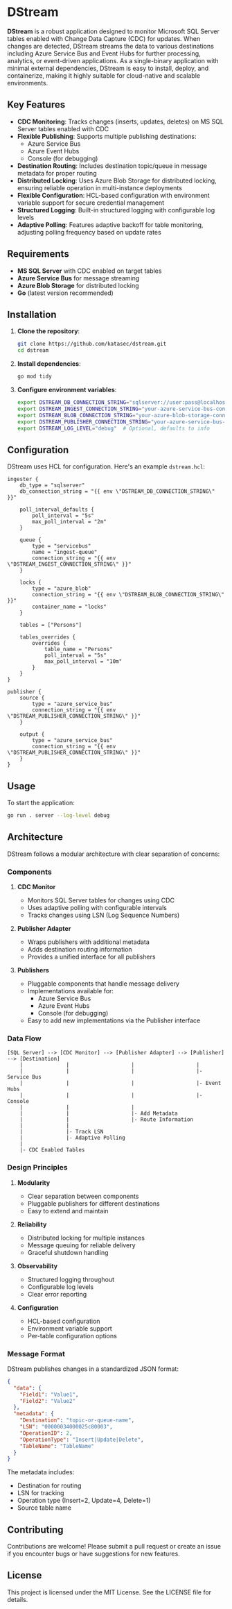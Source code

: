 # DStream

**DStream** is a robust application designed to monitor Microsoft SQL Server tables enabled with Change Data Capture (CDC) for updates. When changes are detected, DStream streams the data to various destinations including Azure Service Bus and Event Hubs for further processing, analytics, or event-driven applications. As a single-binary application with minimal external dependencies, DStream is easy to install, deploy, and containerize, making it highly suitable for cloud-native and scalable environments.

## Key Features

- **CDC Monitoring**: Tracks changes (inserts, updates, deletes) on MS SQL Server tables enabled with CDC
- **Flexible Publishing**: Supports multiple publishing destinations:
  - Azure Service Bus
  - Azure Event Hubs
  - Console (for debugging)
- **Destination Routing**: Includes destination topic/queue in message metadata for proper routing
- **Distributed Locking**: Uses Azure Blob Storage for distributed locking, ensuring reliable operation in multi-instance deployments
- **Flexible Configuration**: HCL-based configuration with environment variable support for secure credential management
- **Structured Logging**: Built-in structured logging with configurable log levels
- **Adaptive Polling**: Features adaptive backoff for table monitoring, adjusting polling frequency based on update rates

## Requirements

- **MS SQL Server** with CDC enabled on target tables
- **Azure Service Bus** for message streaming
- **Azure Blob Storage** for distributed locking
- **Go** (latest version recommended)

## Installation

1. **Clone the repository**:
   ```bash
   git clone https://github.com/katasec/dstream.git
   cd dstream
   ```

2. **Install dependencies**:
   ```bash
   go mod tidy
   ```

3. **Configure environment variables**:
   ```bash
   export DSTREAM_DB_CONNECTION_STRING="sqlserver://user:pass@localhost:1433?database=TestDB"
   export DSTREAM_INGEST_CONNECTION_STRING="your-azure-service-bus-connection-string"
   export DSTREAM_BLOB_CONNECTION_STRING="your-azure-blob-storage-connection-string"
   export DSTREAM_PUBLISHER_CONNECTION_STRING="your-azure-service-bus-connection-string"
   export DSTREAM_LOG_LEVEL="debug"  # Optional, defaults to info
   ```

## Configuration

DStream uses HCL for configuration. Here's an example `dstream.hcl`:

```hcl
ingester {
    db_type = "sqlserver"
    db_connection_string = "{{ env \"DSTREAM_DB_CONNECTION_STRING\" }}"

    poll_interval_defaults {
        poll_interval = "5s"
        max_poll_interval = "2m"
    }

    queue {
        type = "servicebus"
        name = "ingest-queue"
        connection_string = "{{ env \"DSTREAM_INGEST_CONNECTION_STRING\" }}"
    }

    locks {
        type = "azure_blob"
        connection_string = "{{ env \"DSTREAM_BLOB_CONNECTION_STRING\" }}"
        container_name = "locks"
    }

    tables = ["Persons"]

    tables_overrides {
        overrides {
            table_name = "Persons"
            poll_interval = "5s"
            max_poll_interval = "10m"
        }
    }
}

publisher {
    source {
        type = "azure_service_bus"
        connection_string = "{{ env \"DSTREAM_PUBLISHER_CONNECTION_STRING\" }}"
    }

    output {
        type = "azure_service_bus"
        connection_string = "{{ env \"DSTREAM_PUBLISHER_CONNECTION_STRING\" }}"
    }
}
```

## Usage

To start the application:

```bash
go run . server --log-level debug
```

## Architecture

DStream follows a modular architecture with clear separation of concerns:

### Components

1. **CDC Monitor**
   - Monitors SQL Server tables for changes using CDC
   - Uses adaptive polling with configurable intervals
   - Tracks changes using LSN (Log Sequence Numbers)

2. **Publisher Adapter**
   - Wraps publishers with additional metadata
   - Adds destination routing information
   - Provides a unified interface for all publishers

3. **Publishers**
   - Pluggable components that handle message delivery
   - Implementations available for:
     - Azure Service Bus
     - Azure Event Hubs
     - Console (for debugging)
   - Easy to add new implementations via the Publisher interface

### Data Flow
```
[SQL Server] --> [CDC Monitor] --> [Publisher Adapter] --> [Publisher] --> [Destination]
    |              |                    |                    |
    |              |                    |                    |- Service Bus
    |              |                    |                    |- Event Hubs
    |              |                    |                    |- Console
    |              |                    |
    |              |                    |- Add Metadata
    |              |                    |- Route Information
    |              |
    |              |- Track LSN
    |              |- Adaptive Polling
    |
    |- CDC Enabled Tables
```

### Design Principles

1. **Modularity**
   - Clear separation between components
   - Pluggable publishers for different destinations
   - Easy to extend and maintain

2. **Reliability**
   - Distributed locking for multiple instances
   - Message queuing for reliable delivery
   - Graceful shutdown handling

3. **Observability**
   - Structured logging throughout
   - Configurable log levels
   - Clear error reporting

4. **Configuration**
   - HCL-based configuration
   - Environment variable support
   - Per-table configuration options

### Message Format

DStream publishes changes in a standardized JSON format:

```json
{
  "data": {
    "Field1": "Value1",
    "Field2": "Value2"
  },
  "metadata": {
    "Destination": "topic-or-queue-name",
    "LSN": "00000034000025c80003",
    "OperationID": 2,
    "OperationType": "Insert|Update|Delete",
    "TableName": "TableName"
  }
}
```

The metadata includes:
- Destination for routing
- LSN for tracking
- Operation type (Insert=2, Update=4, Delete=1)
- Source table name


## Contributing

Contributions are welcome! Please submit a pull request or create an issue if you encounter bugs or have suggestions for new features.

## License

This project is licensed under the MIT License. See the LICENSE file for details.